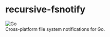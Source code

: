 # recursive-fsnotify

![Go](https://github.com/berkansasmaz/rfsnotify/workflows/Go/badge.svg?branch=master)
</br>
Cross-platform file system notifications for Go.
